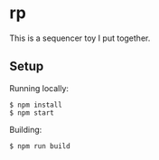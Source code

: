 # rp

This is a sequencer toy I put together.

## Setup

Running locally:

```
$ npm install
$ npm start
```

Building:

```
$ npm run build
```
